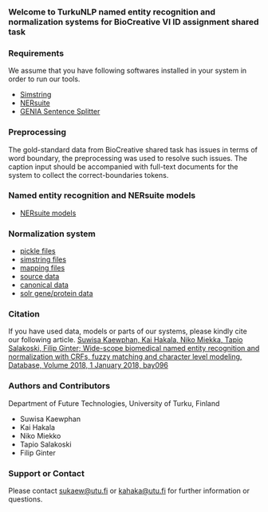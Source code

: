 ### Welcome to TurkuNLP named entity recognition and normalization systems for BioCreative VI ID assignment shared task


### Requirements
We assume that you have following softwares installed in your system in order to run our tools.
* [Simstring](http://www.chokkan.org/software/simstring/)
* [NERsuite](http://nersuite.nlplab.org/)
* [GENIA Sentence Splitter](http://www.nactem.ac.uk/y-matsu/geniass/)

### Preprocessing 
The gold-standard data from BioCreative shared task has issues in terms of word boundary, the preprocessing was used to resolve such issues. The caption input should be accompanied with full-text documents for the system to collect the correct-boundaries tokens.

### Named entity recognition and NERsuite models
* [NERsuite models](http://bionlp-www.utu.fi/BC_VI/recognition/models)

### Normalization system
* [pickle files](http://bionlp-www.utu.fi/BC_VI/normalization/pickle)
* [simstring files](http://bionlp-www.utu.fi/BC_VI/normalization/simstring)
* [mapping files](http://bionlp-www.utu.fi/BC_VI/normalization/map_files)
* [source data](http://bionlp-www.utu.fi/BC_VI/normalization/src_data)
* [canonical data](http://bionlp-www.utu.fi/BC_VI/normalization/data)
* [solr gene/protein data](http://bionlp-www.utu.fi/BC_VI/normalization/solr)

### Citation
If you have used data, models or parts of our systems, please kindly cite our following article.
[Suwisa Kaewphan, Kai Hakala, Niko Miekka, Tapio Salakoski, Filip Ginter; Wide-scope biomedical named entity recognition and normalization with CRFs, fuzzy matching and character level modeling, Database, Volume 2018, 1 January 2018, bay096](https://doi.org/10.1093/database/bay096)

### Authors and Contributors
Department of Future Technologies, University of Turku, Finland
* Suwisa Kaewphan
* Kai Hakala
* Niko Miekko
* Tapio Salakoski
* Filip Ginter

### Support or Contact
Please contact sukaew@utu.fi or kahaka@utu.fi for further information or questions.
